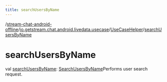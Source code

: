 ```yaml
---
title: searchUsersByName
---
```

/[stream-chat-android-offline](../../index.md)/[io.getstream.chat.android.livedata.usecase](../index.md)/[UseCaseHelper](index.md)/[searchUsersByName](searchUsersByName.md)  
  
  
  
# searchUsersByName  
val [searchUsersByName](searchUsersByName.md): [SearchUsersByName](../SearchUsersByName/index.md)Performs user search request.
